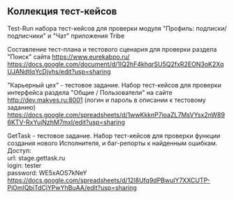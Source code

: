
## Коллекция тест-кейсов
  

Test-Run набора тест-кейсов для проверки модуля "Профиль: подписки/подписчики" и "Чат" приложения Tribe      

Составление тест-плана и тестового сценария для проверки раздела "Поиск" сайта https://www.eurekabpo.ru/   
https://docs.google.com/document/d/1lQ2hF4khqrSU5Q2fxR2EON3oK2XqUJANdtlqYcDjvhs/edit?usp=sharing   

"Карьерный цех" - тестовое задание. Набор тест-кейсов для проверки интерфейса раздела "Общие / Пользователи" на сайте http://dev.makves.ru:8001 (логин и пароль в описании к тестовому заданию)  
https://docs.google.com/spreadsheets/d/1wwKkknP7ioaZL7MsVYsx2nW896KTV-RxYujNzhM7mxI/edit?usp=sharing  

GetTask - тестовое задание. Набор тест-кейсов для проверки функции создания нового Исполнителя, и баг-репорты к найденным ошибкам. Доступ:   
url: stage.gettask.ru  
login: tester  
password: WE5xAOS7kNeY   
https://docs.google.com/spreadsheets/d/12l8Ufq9dPBwulY7XXCUTP-PjOmIQbiTdCjYPwYhBuAA/edit?usp=sharing  


